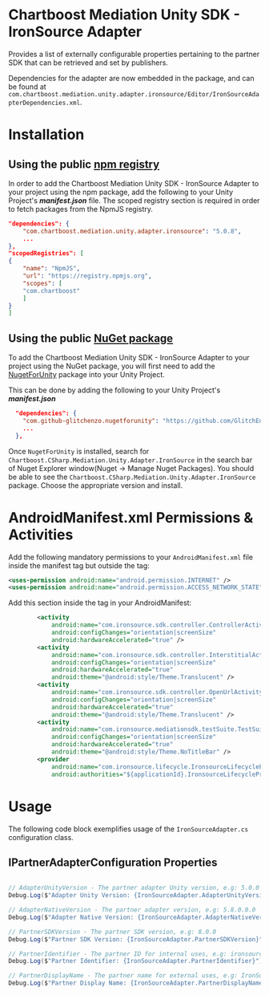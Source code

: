 # Chartboost Mediation Unity SDK - IronSource Adapter

Provides a list of externally configurable properties pertaining to the partner SDK that can be retrieved and set by publishers. 

Dependencies for the adapter are now embedded in the package, and can be found at `com.chartboost.mediation.unity.adapter.ironsource/Editor/IronSourceAdapterDependencies.xml`.

# Installation

## Using the public [npm registry](https://www.npmjs.com/search?q=com.chartboost.mediation.unity.adapter.ironsource)

In order to add the Chartboost Mediation Unity SDK - IronSource Adapter to your project using the npm package, add the following to your Unity Project's ***manifest.json*** file. The scoped registry section is required in order to fetch packages from the NpmJS registry.

```json
"dependencies": {
    "com.chartboost.mediation.unity.adapter.ironsource": "5.0.8",
    ...
},
"scopedRegistries": [
{
    "name": "NpmJS",
    "url": "https://registry.npmjs.org",
    "scopes": [
    "com.chartboost"
    ]
}
]
```
## Using the public [NuGet package](https://www.nuget.org/packages/Chartboost.CSharp.Mediation.Unity.Adapter.IronSource)

To add the Chartboost Mediation Unity SDK - IronSource Adapter to your project using the NuGet package, you will first need to add the [NugetForUnity](https://github.com/GlitchEnzo/NuGetForUnity) package into your Unity Project.

This can be done by adding the following to your Unity Project's ***manifest.json***

```json
  "dependencies": {
    "com.github-glitchenzo.nugetforunity": "https://github.com/GlitchEnzo/NuGetForUnity.git?path=/src/NuGetForUnity",
    ...
  },
```

Once <code>NugetForUnity</code> is installed, search for `Chartboost.CSharp.Mediation.Unity.Adapter.IronSource` in the search bar of Nuget Explorer window(Nuget -> Manage Nuget Packages).
You should be able to see the `Chartboost.CSharp.Mediation.Unity.Adapter.IronSource` package. Choose the appropriate version and install.

# AndroidManifest.xml Permissions & Activities

Add the following mandatory permissions to your `AndroidManifest.xml` file inside the manifest tag but outside the <application> tag:

```xml
<uses-permission android:name="android.permission.INTERNET" />
<uses-permission android:name="android.permission.ACCESS_NETWORK_STATE" />
```

Add this section inside the <application> tag in your AndroidManifest:

```xml
        <activity
            android:name="com.ironsource.sdk.controller.ControllerActivity"
            android:configChanges="orientation|screenSize"
            android:hardwareAccelerated="true" />
        <activity
            android:name="com.ironsource.sdk.controller.InterstitialActivity"
            android:configChanges="orientation|screenSize"
            android:hardwareAccelerated="true"
            android:theme="@android:style/Theme.Translucent" />
        <activity
            android:name="com.ironsource.sdk.controller.OpenUrlActivity"
            android:configChanges="orientation|screenSize"
            android:hardwareAccelerated="true"
            android:theme="@android:style/Theme.Translucent" />
        <activity
            android:name="com.ironsource.mediationsdk.testSuite.TestSuiteActivity"
            android:configChanges="orientation|screenSize"
            android:hardwareAccelerated="true"
            android:theme="@android:style/Theme.NoTitleBar" />
        <provider
            android:name="com.ironsource.lifecycle.IronsourceLifecycleProvider"
            android:authorities="${applicationId}.IronsourceLifecycleProvider" />
```

# Usage
The following code block exemplifies usage of the `IronSourceAdapter.cs` configuration class.

## IPartnerAdapterConfiguration Properties

```csharp

// AdapterUnityVersion - The partner adapter Unity version, e.g: 5.0.0
Debug.Log($"Adapter Unity Version: {IronSourceAdapter.AdapterUnityVersion}");

// AdapterNativeVersion - The partner adapter version, e.g: 5.8.0.0.0
Debug.Log($"Adapter Native Version: {IronSourceAdapter.AdapterNativeVersion}");

// PartnerSDKVersion - The partner SDK version, e.g: 8.0.0
Debug.Log($"Partner SDK Version: {IronSourceAdapter.PartnerSDKVersion}");

// PartnerIdentifier - The partner ID for internal uses, e.g: ironsource
Debug.Log($"Partner Identifier: {IronSourceAdapter.PartnerIdentifier}");

// PartnerDisplayName - The partner name for external uses, e.g: IronSource
Debug.Log($"Partner Display Name: {IronSourceAdapter.PartnerDisplayName}");
```